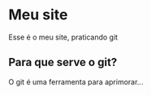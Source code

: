 # Meu site
Esse é o meu site, praticando git

## Para que serve o git?
O git é uma ferramenta para aprimorar...
